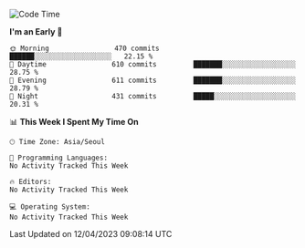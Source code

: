 <!--START_SECTION:waka-->
![Code Time](http://img.shields.io/badge/Code%20Time-1%2C510%20hrs%2017%20mins-blue)

**I'm an Early 🐤** 

```text
🌞 Morning                470 commits         ██████░░░░░░░░░░░░░░░░░░░   22.15 % 
🌆 Daytime                610 commits         ███████░░░░░░░░░░░░░░░░░░   28.75 % 
🌃 Evening                611 commits         ███████░░░░░░░░░░░░░░░░░░   28.79 % 
🌙 Night                  431 commits         █████░░░░░░░░░░░░░░░░░░░░   20.31 % 
```


📊 **This Week I Spent My Time On** 

```text
🕑︎ Time Zone: Asia/Seoul

💬 Programming Languages: 
No Activity Tracked This Week

🔥 Editors: 
No Activity Tracked This Week

💻 Operating System: 
No Activity Tracked This Week
```


 Last Updated on 12/04/2023 09:08:14 UTC
<!--END_SECTION:waka-->
